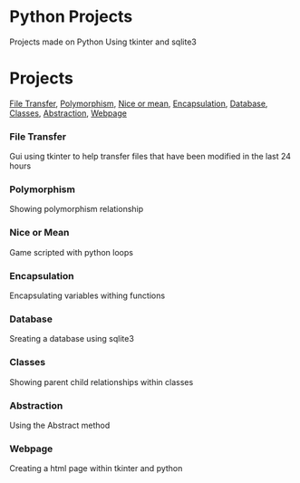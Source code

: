 # Python Projects
 Projects made on Python Using tkinter and sqlite3

<h1>Projects</h1>
<a href="https://github.com/cade25wilson/Python-Projects/blob/main/transfer.py">File Transfer</a>,
<a href="https://github.com/cade25wilson/Python-Projects/blob/main/polymorphism.py">Polymorphism</a>,
<a href="https://github.com/cade25wilson/Python-Projects/blob/main/nice_or_mean.py">Nice or mean</a>,
<a href="https://github.com/cade25wilson/Python-Projects/blob/main/encapsulation.py">Encapsulation</a>,
<a href="https://github.com/cade25wilson/Python-Projects/blob/main/database.py">Database</a>,
<a href="https://github.com/cade25wilson/Python-Projects/blob/main/classes.py">Classes</a>,
<a href="https://github.com/cade25wilson/Python-Projects/blob/main/abstraction.py">Abstraction</a>,
<a href="https://github.com/cade25wilson/Python-Projects/blob/main/Auto_webpage.py">Webpage</a>

<h3>File Transfer</h3>
Gui using tkinter to help transfer files that have been modified in the last 24 hours

<h3>Polymorphism</h3>

Showing polymorphism relationship

<h3>Nice or Mean</h3>
Game scripted with python loops

<h3>Encapsulation</h3>
Encapsulating variables withing functions

<h3>Database</h3>
Sreating a database using sqlite3

<h3>Classes</h3>
Showing parent child relationships within classes

<h3>Abstraction</h3>
Using the Abstract method

<h3>Webpage</h3>
Creating a html page within tkinter and python
